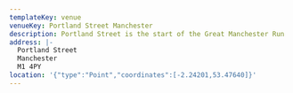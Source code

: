 ```yaml
---
templateKey: venue
venueKey: Portland Street Manchester
description: Portland Street is the start of the Great Manchester Run
address: |-
  Portland Street
  Manchester
  M1 4PY
location: '{"type":"Point","coordinates":[-2.24201,53.47640]}'
---
```

